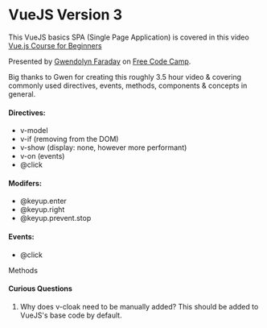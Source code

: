 # VueJS Version 3

This VueJS basics SPA (Single Page Application) is covered in this video [Vue.js Course for Beginners](https://www.youtube.com/watch?v=FXpIoQ_rT_c)

Presented by [Gwendolyn Faraday](https://github.com/gwenf) on [Free Code Camp](freeCodeCamp.org).

Big thanks to Gwen for creating this roughly 3.5 hour video & covering commonly used directives, events, methods, components & concepts in general. 

#### Directives:
- v-model
- v-if (removing from the DOM)
- v-show (display: none, however more performant)
- v-on (events)
- @click

#### Modifers:
- @keyup.enter
- @keyup.right
- @keyup.prevent.stop

#### Events: 
- @click

Methods

#### Curious Questions

1. Why does v-cloak need to be manually added? This should be added to VueJS's base code by default.



